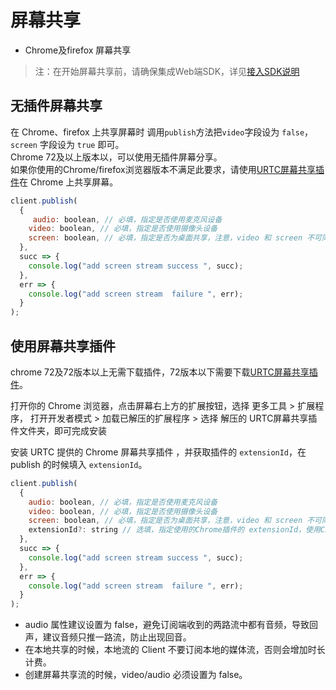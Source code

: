 # 屏幕共享

* Chrome及firefox 屏幕共享

> 注：在开始屏幕共享前，请确保集成Web端SDK，详见[接入SDK说明](/video/urtc/sdk/web/websdk) 

## 无插件屏幕共享

在 Chrome、firefox 上共享屏幕时 调用`publish`方法把`video`字段设为 `false`， `screen` 字段设为 `true` 即可。   
Chrome 72及以上版本以，可以使用无插件屏幕分享。   
如果你使用的Chrome/firefox浏览器版本不满足此要求，请使用[URTC屏幕共享插件](http://urtcsdk.cn-bj.ufileos.com/URTC-screen-extention.zip)在 Chrome 上共享屏幕。

```js
client.publish(
  {
     audio: boolean, // 必填，指定是否使用麦克风设备
    video: boolean, // 必填，指定是否使用摄像头设备
    screen: boolean, // 必填，指定是否为桌面共享，注意，video 和 screen 不可同时为 true
  },
  succ => {
    console.log("add screen stream success ", succ);
  },
  err => {
    console.log("add screen stream  failure ", err);
  }
);
```

## 使用屏幕共享插件

chrome 72及72版本以上无需下载插件，72版本以下需要下载[URTC屏幕共享插件](http://urtcsdk.cn-bj.ufileos.com/URTC-screen-extention.zip)。

打开你的 Chrome 浏览器，点击屏幕右上方的扩展按钮，选择 更多工具 > 扩展程序， 打开开发者模式 > 加载已解压的扩展程序 > 选择 解压的 URTC屏幕共享插件文件夹，即可完成安装

安装 URTC 提供的 Chrome 屏幕共享插件 ，并获取插件的 `extensionId`，在 publish 的时候填入 `extensionId`。

```js
client.publish(
  {
    audio: boolean, // 必填，指定是否使用麦克风设备
    video: boolean, // 必填，指定是否使用摄像头设备
    screen: boolean, // 必填，指定是否为桌面共享，注意，video 和 screen 不可同时为 true
    extensionId?: string // 选填，指定使用的Chrome插件的 extensionId，使用Chrome屏幕共享插件时必填
  },
  succ => {
    console.log("add screen stream success ", succ);
  },
  err => {
    console.log("add screen stream  failure ", err);
  }
);
```

* audio 属性建议设置为 false，避免订阅端收到的两路流中都有音频，导致回声，建议音频只推一路流，防止出现回音。
* 在本地共享的时候，本地流的 Client 不要订阅本地的媒体流，否则会增加时长计费。
* 创建屏幕共享流的时候，video/audio 必须设置为 false。







